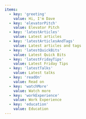 ```yaml
---
items:
  - key: 'greeting'
    value: Hi, I'm Dave
  - key: 'elevatorPitch'
    value: Elevator Pitch
  - key: 'latestArticles'
    value: Latest articles
  - key: 'latestArticlesAndTags'
    value: Latest articles and tags
  - key: 'latestQuickBits'
    value: Latest Quick Bits
  - key: 'latestFridayTips'
    value: Latest Friday Tips
  - key: 'latestTalks'
    value: Latest talks
  - key: 'readOn'
    value: Read on
  - key: 'watchMore'
    value: Watch more
  - key: 'workExperience'
    value: Work Experience
  - key: 'education'
    value: Education
---
```

